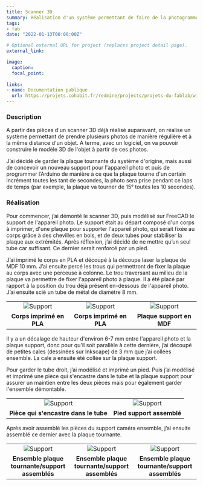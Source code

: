 ```yaml
---
title: Scanner 3D
summary: Réalisation d'un système permettant de faire de la photogrammétrie.
tags:
- fab
date: "2022-01-13T00:00:00Z"

# Optional external URL for project (replaces project detail page).
external_link: 

image:
  caption: 
  focal_point: 
  
links:
- name: Documentation publique
  url: https://projets.cohabit.fr/redmine/projects/projets-du-fablab/wiki/Scanner_3D
---
```


### Description

A partir des pièces d'un scanner 3D déjà réalisé auparavant, on réalise un système permettant de prendre plusieurs photos de manière régulière et à la même distance d'un objet. A terme, avec un logiciel, on va pouvoir construire le modèle 3D de l'objet à partir de ces photos.

J’ai décidé de garder la plaque tournante du système d'origine, mais aussi de concevoir un nouveau support pour l'appareil photo et puis de programmer l’Arduino de manière à ce que la plaque tourne d'un certain incrément toutes les tant de secondes, la photo sera prise pendant ce laps de temps (par exemple, la plaque va tourner de 15° toutes les 10 secondes).

### Réalisation

Pour commencer, j’ai démonté le scanner 3D, puis modélisé sur FreeCAD le support de l'appareil photo.
Le support était au départ composé d'un corps à imprimer, d'une plaque pour supporter l'appareil photo, qui serait fixée au corps grâce à des chevilles en bois, et de deux tubes pour stabiliser la plaque aux extrémités. Après réflexion, j’ai décidé de ne mettre qu’un seul tube car suffisant. Ce dernier serait renforcé par un pied.

J’ai imprimé le corps en PLA et découpé à la découpe laser la plaque de MDF 10 mm. J’ai ensuite percé les trous qui permettront de fixer la plaque au corps avec une perceuse à colonne. Le trou traversant au milieu de la plaque va permettre de fixer l'appareil photo à plaque. Il a été placé par rapport à la position du trou déjà présent en-dessous de l'appareil photo. J’ai ensuite scié un tube de métal de diamètre 8 mm.

||||
|:---:|:---:|:---:|
|![Support](/portfolios/lea-jean/img/piece1.jpg "Corps imprimé en PLA")|![Support](/portfolios/lea-jean/img/piece2.jpg "Corps imprimé en PLA")|![Support](/portfolios/lea-jean/img/plaque2.jpg "Plaque support en MDF")|
|**Corps imprimé en PLA**|**Corps imprimé en PLA**|**Plaque support en MDF**|

Il y a un décalage de hauteur d'environ 6-7 mm entre l'appareil photo et la plaque support, donc pour qu'il soit parallèle à cette dernière, j’ai découpé de petites cales (dessinées sur Inkscape) de 3 mm que j’ai collées ensemble. La cale a ensuite été collée sur la plaque support.

Pour garder le tube droit, j’ai modélisé et imprimé un pied. Puis j’ai modélisé et imprimé une pièce qui s'encastre dans le tube et la plaque support pour assurer un maintien entre les deux pièces mais pour également garder l'ensemble démontable.

|||
|:---:|:---:|
|![Support](/portfolios/lea-jean/img/piece-scanner3d.jpg "Pièce qui s'encastre dans le tube")|![Support](/portfolios/lea-jean/img/pied.jpg "Pied support assemblé")|
|**Pièce qui s'encastre dans le tube**|**Pied support assemblé**|

Après avoir assemblé les pièces du support caméra ensemble, j’ai ensuite assemblé ce dernier avec la plaque tournante.

||||
|:---:|:---:|:---:|
|![Support](/portfolios/lea-jean/img/support2.jpg "Ensemble plaque tournante/support assemblés")|![Support](/portfolios/lea-jean/img/scanner.jpg "Ensemble plaque tournante/support assemblés")|![Support](/portfolios/lea-jean/img/support3.jpg "Ensemble plaque tournante/support assemblés")|
|**Ensemble plaque tournante/support assemblés**|**Ensemble plaque tournante/support assemblés**|**Ensemble plaque tournante/support assemblés**|
